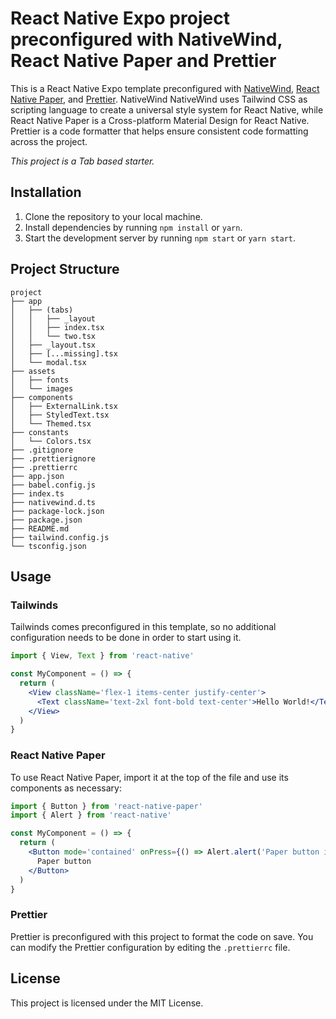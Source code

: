# React Native Expo project preconfigured with NativeWind, React Native Paper and Prettier

This is a React Native Expo template preconfigured with [NativeWind](https://www.nativewind.dev/), [React Native Paper](https://callstack.github.io/react-native-paper/), and [Prettier](https://prettier.io/). NativeWind NativeWind uses Tailwind CSS as scripting language to create a universal style system for React Native, while React Native Paper is a Cross-platform Material Design for React Native. Prettier is a code formatter that helps ensure consistent code formatting across the project.

_This project is a Tab based starter._

## Installation

1. Clone the repository to your local machine.
2. Install dependencies by running `npm install` or `yarn`.
3. Start the development server by running `npm start` or `yarn start`.

## Project Structure

```
project
├── app
│   ├── (tabs)
│   │   ├── _layout
│   │   ├── index.tsx
│   │   └── two.tsx
│   ├── _layout.tsx
│   ├── [...missing].tsx
│   └── modal.tsx
├── assets
│   ├── fonts
│   └── images
├── components
│   ├── ExternalLink.tsx
│   ├── StyledText.tsx
│   └── Themed.tsx
├── constants
│   └── Colors.tsx
├── .gitignore
├── .prettierignore
├── .prettierrc
├── app.json
├── babel.config.js
├── index.ts
├── nativewind.d.ts
├── package-lock.json
├── package.json
├── README.md
├── tailwind.config.js
└── tsconfig.json
```

## Usage

### Tailwinds

Tailwinds comes preconfigured in this template, so no additional configuration needs to be done in order to start using it.

```jsx
import { View, Text } from 'react-native'

const MyComponent = () => {
  return (
    <View className='flex-1 items-center justify-center'>
      <Text className='text-2xl font-bold text-center'>Hello World!</Text>
    </View>
  )
}
```

### React Native Paper

To use React Native Paper, import it at the top of the file and use its components as necessary:

```jsx
import { Button } from 'react-native-paper'
import { Alert } from 'react-native'

const MyComponent = () => {
  return (
    <Button mode='contained' onPress={() => Alert.alert('Paper button is working!')}>
      Paper button
    </Button>
  )
}
```

### Prettier

Prettier is preconfigured with this project to format the code on save. You can modify the Prettier configuration by editing the `.prettierrc` file.

## License

This project is licensed under the MIT License.
